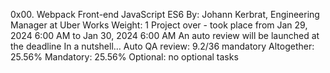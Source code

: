 0x00. Webpack
Front-end
JavaScript
ES6
 By: Johann Kerbrat, Engineering Manager at Uber Works
 Weight: 1
 Project over - took place from Jan 29, 2024 6:00 AM to Jan 30, 2024 6:00 AM
 An auto review will be launched at the deadline
In a nutshell…
Auto QA review: 9.2/36 mandatory
Altogether:  25.56%
Mandatory: 25.56%
Optional: no optional tasks